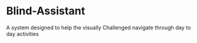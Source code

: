 # Blind-Assistant
A system designed to help the visually Challenged navigate through day to day activities
